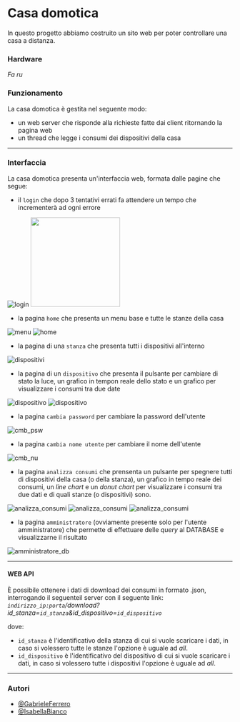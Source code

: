 # Casa domotica

In questo progetto abbiamo costruito un sito web per poter controllare una casa a distanza.

### Hardware
_Fa ru_

### Funzionamento

La casa domotica è gestita nel seguente modo:
- un web server che risponde alla richieste fatte dai client ritornando la pagina web
- un thread che legge i consumi dei dispositivi della casa

---

### Interfaccia
La casa domotica presenta un'interfaccia web, formata dalle pagine che segue:
- il `login` che dopo 3 tentativi errati fa attendere un tempo che incrementerà ad ogni errore

 ![login](./foto/login.png)
 <img src="/foto/login.png" width=200, height='auto'></img>
 
- la pagina `home` che presenta un menu base e tutte le stanze della casa

 ![menu](./foto/menu.png)
 ![home](./foto/home.png)

- la pagina di una `stanza` che presenta tutti i dispositivi all'interno


![dispositivi](./foto/dispositivi.png)

- la pagina di un `dispositivo` che presenta il pulsante per cambiare di stato la luce, un grafico in tempon reale dello stato e un grafico per visualizzare i consumi tra due date


![dispositivo](./foto/dispositivo_1.png)
![dispositivo](./foto/dispositivo_2.png)

- la pagina `cambia password` per cambiare la password dell'utente


![cmb_psw](./foto/cambia_password.png)

- la pagina `cambia nome utente` per cambiare il nome dell'utente


![cmb_nu](./foto/cambia_nomeutente.png)

- la pagina `analizza consumi` che prensenta un pulsante per spegnere tutti di dispositivi della casa (o della stanza), un grafico in tempo reale dei consumi, un _line chart_ e un _donut chart_ per visualizzare i consumi tra due dati e di quali stanze (o dispositivi) sono.


![analizza_consumi](./foto/analizza_consumi.png)
![analizza_consumi](./foto/analizza_consumi_2.png)
![analizza_consumi](./foto/analizza_consumi_3.png)

- la pagina `amministratore` (ovviamente presente solo per l'utente amministratore) che permette di effettuare delle _query_ al DATABASE e visualizzarne il risultato


![amministratore_db](./foto/amministratore_db.png)

---

#### WEB API
È possibile ottenere i dati di download dei consumi in formato .json, interrogando il seguenteil server con il seguente link:
    _`indirizzo_ip:porta`/download?id_stanza=`id_stanza`&id_dispositivo=`id_dispositivo`_
    
dove:
- `id_stanza` è l'identificativo della stanza di cui si vuole scaricare i dati, in caso si volessero tutte le stanze l'opzione è uguale ad _all_.
- `id_dispositivo` è l'identificativo del dispositivo di cui si vuole scaricare i dati, in caso si volessero tutte i dispositivi l'opzione è uguale ad _all_.

---

### Autori
- [@GabrieleFerrero](https://github.com/GabrieleFerrero)
- [@IsabellaBianco](https://github.com/IsabellaBianco)


